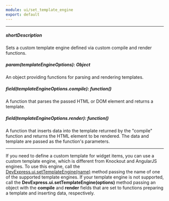 ```yaml
---
module: ui/set_template_engine
export: default
---
```

---
##### shortDescription
Sets a custom template engine defined via custom compile and render functions.

##### param(templateEngineOptions): Object
An object providing functions for parsing and rendering templates.

##### field(templateEngineOptions.compile): function()
A function that parses the passed HTML or DOM element and returns a template.

##### field(templateEngineOptions.render): function()
A function that inserts data into the template returned by the "compile" function and returns the HTML element to be rendered. The data and template are passed as the function's parameters.

---
If you need to define a custom template for widget items, you can use a custom template engine, which is different from Knockout and AngularJS engines. To use this engine, call the [DevExpress.ui.setTemplateEngine(name)](/api-reference/50%20Common/utils/ui/setTemplateEngine(name).md '/Documentation/ApiReference/Common/Utils/ui/#setTemplateEnginename') method passing the name of one of the supported template engines. If your template engine is not supported, call the **DevExpress.ui.setTemplateEngine(options)** method passing an object with the **compile** and **render** fields that are set to functions preparing a template and inserting data, respectively.